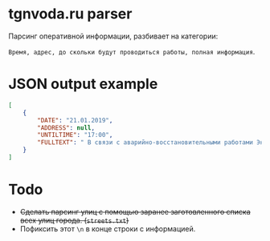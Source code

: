 # tgnvoda.ru parser
Парсинг оперативной информации, разбивает на категории: 

`Время, адрес, до скольки будут проводиться работы, полная информация`.

# JSON output example
```json
[
    {
        "DATE": "21.01.2019",
        "ADDRESS": null,
        "UNTILTIME": "17:00",
        "FULLTEXT": " В связи с аварийно-восстановительными работами Энергетическая 77 ,водоснабжение района города ограниченного улицами Фрунзе-Шевченко-Ломакина-Инструментальная-Спортивная-Транспортная-Кузнечная-Б.Проспект -Октябрьская-пер.Смирновский будет осуществляться пониженным давлением до 17-00 ч. \n"
    }
]
```

# Todo

* ~~Сделать парсинг улиц с помощью заранее заготовленного списка всех улиц города. (`streets.txt`)~~
* Пофиксить этот `\n` в конце строки с информацией.
